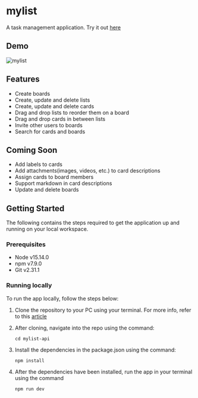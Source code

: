 # mylist
A task management application. Try it out [here](https://mylist-app.netlify.app)


## Demo
![mylist](https://user-images.githubusercontent.com/55158465/122650039-92fec800-d128-11eb-9d39-0972217c16c0.gif)

## Features
- Create boards
- Create, update and delete lists
- Create, update and delete cards
- Drag and drop lists to reorder them on a board
- Drag and drop cards in between lists
- Invite other users to boards
- Search for cards and boards

## Coming Soon
- Add labels to cards
- Add attachments(images, videos, etc.) to card descriptions
- Assign cards to board members
- Support markdown in card descriptions
- Update and delete boards

## Getting Started
The following contains the steps required to get the application up and running on your local workspace.

### Prerequisites
- Node v15.14.0
- npm v7.9.0
- Git v2.31.1

### Running locally

To run the app locally, follow the steps below:

1. Clone the repository to your PC using your terminal. For more info, refer to this [article](https://docs.github.com/en/github/creating-cloning-and-archiving-repositories/cloning-a-repository-from-github/cloning-a-repository)

2. After cloning, navigate into the repo using the command:
   ```
   cd mylist-api
   ```

3. Install the dependencies in the package.json using the command: 
   ```
   npm install
   ```

5. After the dependencies have been installed, run the app in your terminal using the command 
   ```
   npm run dev
   ```
